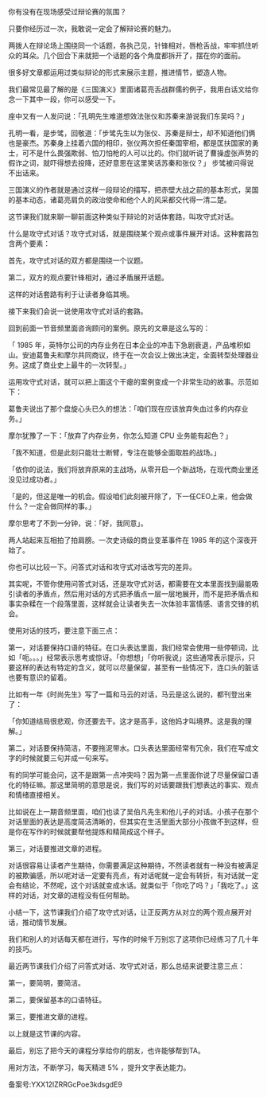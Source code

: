 你有没有在现场感受过辩论赛的氛围？

只要你经历过一次，我敢说一定会了解辩论赛的魅力。

两拨人在辩论场上围绕同一个话题，各执己见，针锋相对，唇枪舌战，牢牢抓住听众的耳朵。几个回合下来就把一个话题的各个角度都拆开了，摆在你的面前。

很多好文章都运用过类似辩论的形式来展示主题，推进情节，塑造人物。

我们最常见最了解的是《三国演义》里面诸葛亮舌战群儒的例子，我用白话文给你念一下其中一段，你可以感受一下。

座中又有一人发问说：「孔明先生难道想效法张仪和苏秦来游说我们东吴吗？」

孔明一看，是步骘，回敬道：「步骘先生以为张仪、苏秦是辩士，却不知道他们俩也是豪杰。苏秦身上挂着六国的相印，张仪两次担任秦国宰相，都是匡扶国家的勇士，可不是什么畏强欺弱、怕刀怕枪的人可以比的。你们就听说了曹操虚张声势的假诈之词，就吓得想去投降，还好意思在这里笑话苏秦和张仪？」 步骘被问得说不出话来。

三国演义的作者就是通过这样一段辩论的描写，把赤壁大战之前的基本形式，吴国的基本动态，诸葛亮肩负的政治使命和他个人的风采都交代得一清二楚。

这节课我们就来聊一聊前面这种类似于辩论的对话体套路，叫攻守式对话。

什么是攻守式对话？攻守式对话，就是围绕某个观点或事件展开对话。这种套路包含两个要素：

首先，攻守式对话的双方都是围绕一个议题。

第二，双方的观点要针锋相对，通过矛盾展开话题。

这样的对话套路有利于让读者身临其境。

接下来我们会说一说使用攻守式对话的套路。

回到前面一节音频里面咨询顾问的案例。原先的文章是这么写的：

「 1985 年，英特尔公司的内存业务在日本企业的冲击下急剧衰退，产品堆积如山。安迪葛鲁夫和摩尔共同商议，终于在一次会议上做出决定，全面转型处理器业务。这成了商业史上最牛的一次转型。」

运用攻守式对话，就可以把上面这个干瘪的案例变成一个非常生动的故事。示范如下：

葛鲁夫说出了那个盘旋心头已久的想法：「咱们现在应该放弃失血过多的内存业务。」

摩尔犹豫了一下：「放弃了内存业务，你怎么知道 CPU 业务能有起色？」

「我不知道，但是此刻只能壮士断臂，专注在能够全面取胜的战场。」

「依你的说法，我们将放弃原来的主战场，从零开启一个新战场，在现代商业里还没见过成功者。」

「是的，但这是唯一的机会。假设咱们此刻被开除了，下一任CEO上来，他会做什么？一定会做同样的事。」

摩尔思考了不到一分钟，说：「好，我同意」。

两人站起来互相拍了拍肩膀。一次史诗级的商业变革事件在 1985 年的这个深夜开始了。

你也可以比较一下。问答式对话和攻守式对话改写完的差异。

其实呢，不管你使用问答式对话，还是攻守式对话，都需要在文本里面找到最能吸引读者的矛盾点，然后用对话的方式把矛盾点一层一层地展开，而不是把矛盾点和事实杂糅在一个段落里面，这样就会让读者失去一次体验丰富情感、语言交锋的机会。

使用对话的技巧，要注意下面三点：

第一，对话要保持口语的特征。在口头表达里面，我们经常会使用一些停顿词，比如「呃。。。」经常表示思考或惊讶。「你想想」「你听我说」这些通常表示提示，只要这样的表达有特定的含义，就可以尽量保留，甚至有一些情况下，连口头的脏话也要有意识的留着。

比如有一年《时尚先生》写了一篇和马云的对话，马云是这么说的，都刊登出来了：

「你知道结局很悲观，你还要去干。这才是高手，这他妈才叫境界。这是我的理解。」

第二，对话要保持简洁，不要拖泥带水。口头表达里面经常有冗余，我们在写成文字的时候就要三句并成一句来写。

有的同学可能会问，这不是跟第一点冲突吗？因为第一点里面你说了尽量保留口语化的特征嘛。那这里简明的意思是说，我们写的对话要跟我们想表达的事实、观点和情绪直接相关。

比如说在上一期音频里面，咱们也读了吴伯凡先生和他儿子的对话。小孩子在那个对话里面的表达是高度简洁清晰的，但其实在生活里面大部分小孩做不到这样，但是你在写作的时候就要帮他提炼和精简成这个样子。

第三，对话要推进文章的进程。

对话很容易让读者产生期待，你需要满足这种期待，不然读者就有一种没有被满足的被欺骗感，所以呢对话一定要有亮点，有对话呢就一定会有转折，有对话就一定会有结论，不然呢，这个对话就变成水话。就类似于「你吃了吗？」「我吃了。」这样的对话，对文章的进程没有任何帮助。

小结一下，这节课我们介绍了攻守式对话，让正反两方从对立的两个观点展开对话，推动情节发展。

我们和别人的对话每天都在进行，写作的时候千万别忘了这项你已经练习了几十年的技巧。

最近两节课我们介绍了问答式对话、攻守式对话，那么总结来说要注意三点：

第一，要简明，要简洁。

第二，要保留基本的口语特征。

第三，要推进文章的进程。

以上就是这节课的内容。

最后，别忘了把今天的课程分享给你的朋友，也许能够帮到TA。

用对方法，不断学习，每天精进 5\% ，提升文字表达能力。

备案号:YXX12lZRRGcPoe3kdsgdE9